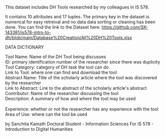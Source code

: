 This dataset includes DH Tools researched by my colleagues in IS 578.

It contains 10 attributes and 17 tuples. The primary key in the dataset is numerical for easy retreival and no data data sorting or cleaning has been done.
You can find the link to the Dataset here: https://github.com/SK-143381/is578-intro-to-dh/blob/main/Database%20Creation/All%20DH%20Tools.xlsx


DATA DICTIONARY

Tool Name: Name of the DH Tool being discusses	<br>
ID: primary identification number of the researcher since there was duplicity	<br>
Tool Category: category of DH task the tool can do	<br>
Link to Tool: where one can find and download the tool  <br>
Abstract Name: Title of the scholarly article where the tool was discovered by the researcher	<br>
Link to Abstract: Link to the abstract of the scholarly article's abstract	<br>
Contributor: Name of the researcher discussing the tool	 <br>
Description: A summary of how and where the tool may be used  <br>	
Experience: whether or not the researcher has any experience with the tool	<br>
Area of Use: where can the tool be used  <br>


by Sanchita Kamath
Doctoral Student - Information Sciences
For IS 578 - Introduction to Digital Humanities
